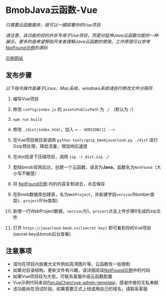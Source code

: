# BmobJava云函数-Vue

*只需要云函数服务，就可以一键部署你的Vue项目*

*请注意，该功能的目的并非专用于Vue项目，而是对延伸Java云函数功能的一种展示。更多的是希望帮助开发者理解Java云函数的使用。工作原理可以参考[NotFound示例](//github.com/bmob/CloudFunction/tree/master/vue/NotFound.java)的源码*

[示例网站](//javacloud.bmob.cn/f7693b7e98a35ed6)

## 发布步骤

*以下指令操作是基于Linux、Mac系统，windows系统请自行修改文件分隔符*


1. 编写Vue项目

2. 修改 `config/index.js` 的 `assetsPublicPath` 为 `./` （默认为 `/`）

3. `npm run build`

4. 修改 `./dist/index.html`，加入 `<-- VERSION[1] -->`

5. 在Vue项目根目录调用 `python tools/gzip_bmobjavacloud.py ./dist` 进行Gzip预处理，降低流量，增加响应速度

6. 在dist目录下压缩项目，调用 `zip -r dist.zip ./`

7. 登陆bmob官网后台，创建一个云函数，语言为**Java**，函数名为`NotFound`（大小写不敏感）

8. 将 [NotFound示例](//github.com/bmob/CloudFunction/tree/master/vue/NotFound.java) 内的内容复制进去，点击保存

9. 在Bmob数据库创建表，名为`WebProject`，并新建字段`version`(Number类型)、`project`(File类型)

10. 新增一行WebProject数据，`version`为1，`project`点击上传步骤6生成的zip文件

11. 打开 `https://javacloud.bmob.cn/[secret key]` 即可看到你的Vue项目(secret key从bmob后台查看)

## 注意事项

- 请勿在项目内放置大文件例如高清图片等，云函数有一些限制
- 如果对目录结构、更新文件有兴趣，请详细阅读[NotFound示例](//github.com/bmob/CloudFunction/tree/master/vue/NotFound.java)中的代码
- 如果Vue项目较为大型，可联系客服升级云函数配置
- Vue示例代码来自[PanJiaChen/vue-admin-template](//github.com/PanJiaChen/vue-admin-template)，感谢作者的无私奉献
- 该功能尚在测试阶段，如果需要正式上线或用自己的域名，请联系客服
